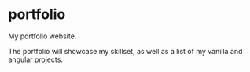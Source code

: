 # portfolio
My portfolio website.

The portfolio will showcase my skillset, as well as a list of my vanilla and angular projects.